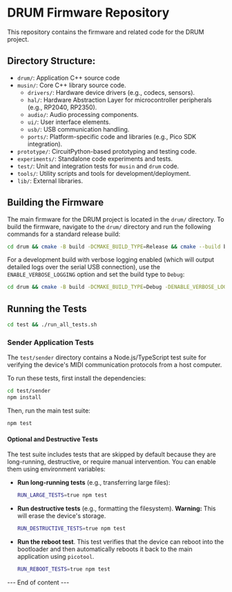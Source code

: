 # DRUM Firmware Repository

This repository contains the firmware and related code for the DRUM project.

## Directory Structure:
- `drum/`: Application C++ source code
- `musin/`: Core C++ library source code.
  - `drivers/`: Hardware device drivers (e.g., codecs, sensors).
  - `hal/`: Hardware Abstraction Layer for microcontroller peripherals (e.g., RP2040, RP2350).
  - `audio/`: Audio processing components.
  - `ui/`: User interface elements.
  - `usb/`: USB communication handling.
  - `ports/`: Platform-specific code and libraries (e.g., Pico SDK integration).
- `prototype/`: CircuitPython-based prototyping and testing code.
- `experiments/`: Standalone code experiments and tests.
- `test/`: Unit and integration tests for `musin` and `drum` code.
- `tools/`: Utility scripts and tools for development/deployment.
- `lib/`: External libraries. 

## Building the Firmware

The main firmware for the DRUM project is located in the `drum/` directory. To build the firmware, navigate to the `drum/` directory and run the following commands for a standard release build:

```bash
cd drum && cmake -B build -DCMAKE_BUILD_TYPE=Release && cmake --build build
```

For a development build with verbose logging enabled (which will output detailed logs over the serial USB connection), use the `ENABLE_VERBOSE_LOGGING` option and set the build type to `Debug`:

```bash
cd drum && cmake -B build -DCMAKE_BUILD_TYPE=Debug -DENABLE_VERBOSE_LOGGING=ON && cmake --build build
```

## Running the Tests

```bash
cd test && ./run_all_tests.sh
```

### Sender Application Tests

The `test/sender` directory contains a Node.js/TypeScript test suite for verifying the device's MIDI communication protocols from a host computer.

To run these tests, first install the dependencies:

```bash
cd test/sender
npm install
```

Then, run the main test suite:

```bash
npm test
```

#### Optional and Destructive Tests

The test suite includes tests that are skipped by default because they are long-running, destructive, or require manual intervention. You can enable them using environment variables:

-   **Run long-running tests** (e.g., transferring large files):
    ```bash
    RUN_LARGE_TESTS=true npm test
    ```

-   **Run destructive tests** (e.g., formatting the filesystem). **Warning:** This will erase the device's storage.
    ```bash
    RUN_DESTRUCTIVE_TESTS=true npm test
    ```

-   **Run the reboot test**. This test verifies that the device can reboot into the bootloader and then automatically reboots it back to the main application using `picotool`.
    ```bash
    RUN_REBOOT_TESTS=true npm test
    ```
--- End of content ---
